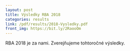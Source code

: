 ```yaml
---
layout: post
title: Výsledky RBA 2018
categories: results
link: /pdf/results/2018-Vysledky.pdf
front_img: https://bit.ly/2RaooOm
---
```


RBA 2018 je za nami. Zverejňujeme tohtoročné výsledky.